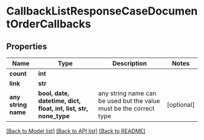 # CallbackListResponseCaseDocumentOrderCallbacks


## Properties
Name | Type | Description | Notes
------------ | ------------- | ------------- | -------------
**count** | **int** |  | 
**link** | **str** |  | 
**any string name** | **bool, date, datetime, dict, float, int, list, str, none_type** | any string name can be used but the value must be the correct type | [optional]

[[Back to Model list]](../README.md#documentation-for-models) [[Back to API list]](../README.md#documentation-for-api-endpoints) [[Back to README]](../README.md)


